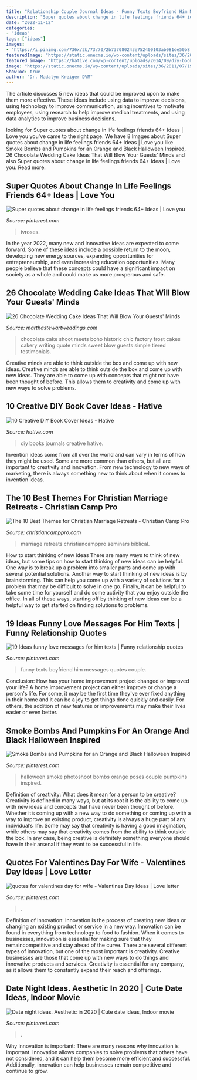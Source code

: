 ```yaml
---
title: "Relationship Couple Journal Ideas - Funny Texts Boyfriend Him Messages Quotes Couple"
description: "Super quotes about change in life feelings friends 64+ ideas"
date: "2022-11-12"
categories:
- "ideas"
tags: ["ideas"]
images:
- "https://i.pinimg.com/736x/2b/73/70/2b737080243e752400103ab081de50b8.jpg"
featuredImage: "https://static.onecms.io/wp-content/uploads/sites/36/2011/07/19071304/chocolate-cake-free-hope-photography-1217.jpg"
featured_image: "https://hative.com/wp-content/uploads/2014/09/diy-book-cover-ideas/4-old-books-make-great-journals.jpg"
image: "https://static.onecms.io/wp-content/uploads/sites/36/2011/07/19071304/chocolate-cake-free-hope-photography-1217.jpg"
ShowToc: true
author: "Dr. Madalyn Kreiger DVM"
---
```



The article discusses 5 new ideas that could be improved upon to make them more effective. These ideas include using data to improve decisions, using technology to improve communication, using incentives to motivate employees, using research to help improve medical treatments, and using data analytics to improve business decisions.

	

		
looking for Super quotes about change in life feelings friends 64+ Ideas | Love you you've came to the right page. We have 8 Images about Super quotes about change in life feelings friends 64+ Ideas | Love you like Smoke Bombs and Pumpkins for an Orange and Black Halloween Inspired, 26 Chocolate Wedding Cake Ideas That Will Blow Your Guests&#039; Minds and also Super quotes about change in life feelings friends 64+ Ideas | Love you. Read more:
		
    
## Super Quotes About Change In Life Feelings Friends 64+ Ideas | Love You

<img loading=lazy src="https://i.pinimg.com/736x/5b/e9/4e/5be94e470c72b54c32257268ef2276f3.jpg" onerror="this.onerror=null;this.src='https://tse1.mm.bing.net/th?id=OIP.ExeAQOghexpZqt5VbfOx5gAAAA&amp;pid=15.1';" alt="Super quotes about change in life feelings friends 64+ Ideas | Love you">

_Source: pinterest.com_

>ivroses. 

	

In the year 2022, many new and innovative ideas are expected to come forward. Some of these ideas include a possible return to the moon, developing new energy sources, expanding opportunities for entrepreneurship, and even increasing education opportunities. Many people believe that these concepts could have a significant impact on society as a whole and could make us more prosperous and safe.

    
## 26 Chocolate Wedding Cake Ideas That Will Blow Your Guests&#039; Minds

<img loading=lazy src="https://static.onecms.io/wp-content/uploads/sites/36/2011/07/19071304/chocolate-cake-free-hope-photography-1217.jpg" onerror="this.onerror=null;this.src='https://tse3.mm.bing.net/th?id=OIP.RpVQcpKTpFrJuxw81z6m7AHaLG&amp;pid=15.1';" alt="26 Chocolate Wedding Cake Ideas That Will Blow Your Guests&#039; Minds">

_Source: marthastewartweddings.com_

>chocolate cake shoot meets boho historic chic factory frost cakes cakery writing quote minds sweet blow guests simple tiered testimonials. 

	

Creative minds are able to think outside the box and come up with new ideas.
Creative minds are able to think outside the box and come up with new ideas. They are able to come up with concepts that might not have been thought of before. This allows them to creativity and come up with new ways to solve problems.

    
## 10 Creative DIY Book Cover Ideas - Hative

<img loading=lazy src="https://hative.com/wp-content/uploads/2014/09/diy-book-cover-ideas/4-old-books-make-great-journals.jpg" onerror="this.onerror=null;this.src='https://tse3.mm.bing.net/th?id=OIP.eWOE_esJZnOiewwDMmULugHaJ4&amp;pid=15.1';" alt="10 Creative DIY Book Cover Ideas - Hative">

_Source: hative.com_

>diy books journals creative hative. 

	

Invention ideas come from all over the world and can vary in terms of how they might be used. Some are more common than others, but all are important to creativity and innovation. From new technology to new ways of marketing, there is always something new to think about when it comes to invention ideas.

    
## The 10 Best Themes For Christian Marriage Retreats - Christian Camp Pro

<img loading=lazy src="https://christiancamppro.com/wp-content/uploads/2014/08/4.png" onerror="this.onerror=null;this.src='https://tse4.mm.bing.net/th?id=OIP.b-qMQEl01-sCS6zHAlf6JAHaLG&amp;pid=15.1';" alt="The 10 Best Themes for Christian Marriage Retreats - Christian Camp Pro">

_Source: christiancamppro.com_

>marriage retreats christiancamppro seminars biblical. 

	

How to start thinking of new ideas
There are many ways to think of new ideas, but some tips on how to start thinking of new ideas can be helpful. One way is to break up a problem into smaller parts and come up with several potential solutions. Another way to start thinking of new ideas is by brainstorming. This can help you come up with a variety of solutions for a problem that may be difficult to solve in one go. Finally, it can be helpful to take some time for yourself and do some activity that you enjoy outside the office. In all of these ways, starting off by thinking of new ideas can be a helpful way to get started on finding solutions to problems.

    
## 19 Ideas Funny Love Messages For Him Texts | Funny Relationship Quotes

<img loading=lazy src="https://i.pinimg.com/736x/e5/bd/10/e5bd10443e71b683892da145f30d737e.jpg" onerror="this.onerror=null;this.src='https://tse4.mm.bing.net/th?id=OIP.qNLVzZO-pwI38_lLUNCEzgAAAA&amp;pid=15.1';" alt="19 Ideas funny love messages for him texts | Funny relationship quotes">

_Source: pinterest.com_

>funny texts boyfriend him messages quotes couple. 

	

Conclusion: How has your home improvement project changed or improved your life?
A home improvement project can either improve or change a person's life. For some, it may be the first time they've ever fixed anything in their home and it can be a joy to get things done quickly and easily. For others, the addition of new features or improvements may make their lives easier or even better.

    
## Smoke Bombs And Pumpkins For An Orange And Black Halloween Inspired

<img loading=lazy src="https://i.pinimg.com/736x/98/99/13/9899130b73de33fcdc0e2704ef87397d.jpg" onerror="this.onerror=null;this.src='https://tse1.mm.bing.net/th?id=OIP.hxZxKp9tGKfAJy84QGCf2wHaKX&amp;pid=15.1';" alt="Smoke Bombs and Pumpkins for an Orange and Black Halloween Inspired">

_Source: pinterest.com_

>halloween smoke photoshoot bombs orange poses couple pumpkins inspired. 

	

Definition of creativity: What does it mean for a person to be creative?
Creativity is defined in many ways, but at its root it is the ability to come up with new ideas and concepts that have never been thought of before. Whether it’s coming up with a new way to do something or coming up with a way to improve an existing product, creativity is always a huge part of any individual’s life. Some may say that creativity is having a good imagination, while others may say that creativity comes from the ability to think outside the box. In any case, being creative is definitely something everyone should have in their arsenal if they want to be successful in life.

    
## Quotes For Valentines Day For Wife - Valentines Day Ideas | Love Letter

<img loading=lazy src="https://i.pinimg.com/736x/d4/51/41/d451410be01ee876e61b5732a1b3b7ee.jpg" onerror="this.onerror=null;this.src='https://tse4.mm.bing.net/th?id=OIP.iJqKhxZD2eb7aidH19vpswHaJ4&amp;pid=15.1';" alt="quotes for valentines day for wife - Valentines Day Ideas | Love letter">

_Source: pinterest.com_

>. 

	

Definition of innovation:
Innovation is the process of creating new ideas or changing an existing product or service in a new way. Innovation can be found in everything from technology to food to fashion. When it comes to businesses, innovation is essential for making sure that they remaincompetitive and stay ahead of the curve. There are several different types of innovation, but one of the most important is creativity. Creative businesses are those that come up with new ways to do things and innovative products and services. Creativity is essential for any company, as it allows them to constantly expand their reach and offerings.

    
## Date Night Ideas. Aesthetic In 2020 | Cute Date Ideas, Indoor Movie

<img loading=lazy src="https://i.pinimg.com/736x/2b/73/70/2b737080243e752400103ab081de50b8.jpg" onerror="this.onerror=null;this.src='https://tse1.mm.bing.net/th?id=OIP.WFoj6ez-qXMHk_lWGf3vKwHaJ3&amp;pid=15.1';" alt="Date night ideas. Aesthetic in 2020 | Cute date ideas, Indoor movie">

_Source: pinterest.com_

>. 

	

Why innovation is important:
There are many reasons why innovation is important. Innovation allows companies to solve problems that others have not considered, and it can help them become more efficient and successful. Additionally, innovation can help businesses remain competitive and continue to grow.

